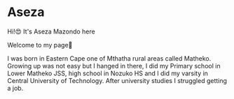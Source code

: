 # Aseza
Hi!😍 It's Aseza Mazondo here

Welcome to my page🙏

I was born in Eastern Cape one of Mthatha rural areas called Matheko. Growing up was not easy but I hanged in there, I did my Primary school in Lower Matheko JSS, high school in Nozuko HS and I did my varsity in Central University of Technology. After university studies I struggled getting a job.
